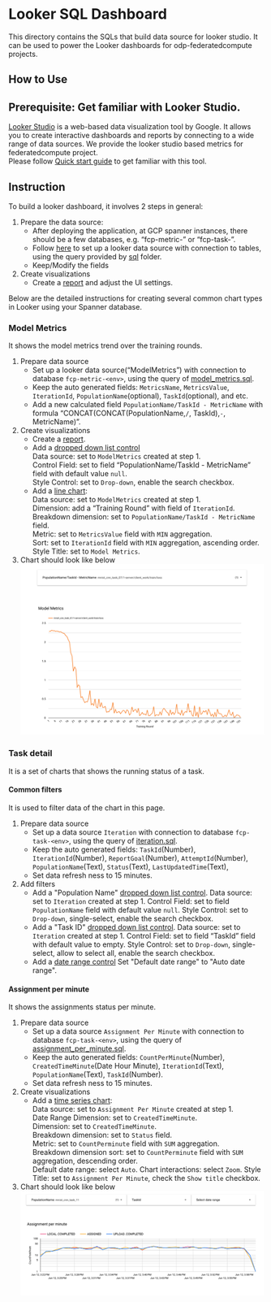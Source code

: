 # Looker SQL Dashboard

This directory contains the SQLs that build data source for looker studio. It can be used to power the Looker dashboards for odp-federatedcompute projects.

## How to Use

## Prerequisite: Get familiar with Looker Studio.

[Looker Studio](https://cloud.google.com/looker-studio?hl=en) is a web-based data visualization tool by Google. It allows you to create interactive dashboards and reports by connecting to a wide range of data sources. We provide the looker studio based metrics for federatedcompute project. \
Please follow [Quick start guide](https://support.google.com/looker-studio/answer/9171315) to get familiar with this tool.

## Instruction

To build a looker dashboard, it involves 2 steps in general:
1. Prepare the data source:
   - After deploying the application, at GCP spanner instances, there should be a few databases, e.g. “fcp-metric-<env>” or “fcp-task-<env>”.
   - Follow [here](https://support.google.com/looker-studio/answer/9008245?hl=en#zippy=%2Cin-this-article) to set up a looker data source with connection to tables, using the query provided by [sql](sql) folder.
   - Keep/Modify the fields
2. Create visualizations
   - Create a [report](https://support.google.com/looker-studio/answer/6292570?hl=en#create&zippy=%2Cin-this-article) and adjust the UI settings.

Below are the detailed instructions for creating several common chart types in Looker using your Spanner database.

### Model Metrics

It shows the model metrics trend over the training rounds.

1. Prepare data source
   - Set up a looker data source(“ModelMetrics”) with connection to database `fcp-metric-<env>`, using the query of [model_metrics.sql](sql/model/model_metrics.sql).
   - Keep the auto generated fields: `MetricsName`, `MetricsValue`, `IterationId`, `PopulationName`(optional), `TaskId`(optional), and etc.
   - Add a new calculated field `PopulationName/TaskId - MetricName` with formula “CONCAT(CONCAT(PopulationName,`/`, TaskId),`-`, MetricName)”.
2. Create visualizations
   -  Create a [report](https://support.google.com/looker-studio/answer/6292570?hl=en#create&zippy=%2Cin-this-article).
   -  Add a [dropped down list control](https://support.google.com/looker-studio/answer/11335992?sjid=5245982725886925884-NC#zippy=%2Clist-control-data-options%2Clist-control-style-options)\
   Data source: set to `ModelMetrics` created at step 1.\
   Control Field: set to field “PopulationName/TaskId - MetricName” field with default value `null`.\
   Style Control: set to `Drop-down`, enable the search checkbox.
   -  Add a [line chart](https://support.google.com/looker-studio/answer/7398001?hl=en):\
   Data source: set to `ModelMetrics` created at step 1.\
   Dimension: add a “Training Round” with field of `IterationId`.\
   Breakdown dimension: set to `PopulationName/TaskId - MetricName` field.\
   Metric: set to `MetricsValue` field with `MIN` aggregation.\
   Sort: set to `IterationId` field with `MIN` aggregation, ascending order.\
   Style Title: set to `Model Metrics`.
3. Chart should look like below
![image](docs/model_metrics_example.png)

### Task detail
It is a set of charts that shows the running status of a task.

#### Common filters
It is used to filter data of the chart in this page.
1. Prepare data source
   - Set up a data source `Iteration` with connection to database `fcp-task-<env>`, using the query of [iteration.sql](sql/ops/iteration.sql).
   - Keep the auto generated fields: `TaskId`(Number), `IterationId`(Number), `ReportGoal`(Number), `AttemptId`(Number), `PopulationName`(Text), `Status`(Text), `LastUpdatedTime`(Text),
   - Set data refresh ness to 15 minutes.
2. Add filters
   -  Add a "Population Name" [dropped down list control](https://support.google.com/looker-studio/answer/11335992?sjid=5245982725886925884-NC#zippy=%2Clist-control-data-options%2Clist-control-style-options).
   Data source: set to `Iteration` created at step 1.
   Control Field: set to field `PopulationName` field with default value `null`.
   Style Control: set to `Drop-down`, single-select, enable the search checkbox.
   -  Add a "Task ID" [dropped down list control](https://support.google.com/looker-studio/answer/11335992?sjid=5245982725886925884-NC#zippy=%2Clist-control-data-options%2Clist-control-style-options).
   Data source: set to `Iteration` created at step 1.
   Control Field: set to field “TaskId” field with default value to empty.
   Style Control: set to `Drop-down`, single-select, allow to select all, enable the search checkbox.
   - Add a [date range control](https://support.google.com/looker-studio/answer/6291067?hl=en#zippy=%2Cin-this-article)
   Set "Default date range" to "Auto date range".

#### Assignment per minute
It shows the assignments status per minute.

1. Prepare data source
   - Set up a data source `Assignment Per Minute` with connection to database `fcp-task-<env>`, using the query of [assignment_per_minute.sql](sql/ops/assignment_per_minute.sql).
   - Keep the auto generated fields: `CountPerMinute`(Number), `CreatedTimeMinute`(Date Hour Minute), `IterationId`(Text), `PopulationName`(Text), `TaskId`(Number).
   - Set data refresh ness to 15 minutes.
2. Create visualizations
   -  Add a [time series chart](https://support.google.com/looker-studio/answer/7398001?hl=en):\
      Data source: set to `Assignment Per Minute` created at step 1.\
      Date Range Dimension: set to `CreatedTimeMinute`.\
      Dimension: set to `CreatedTimeMinute`.\
      Breakdown dimension: set to `Status` field.\
      Metric: set to `CountPerminute` field with `SUM` aggregation.\
      Breakdown dimension sort: set to `CountPerminute` field with `SUM` aggregation, descending order.\
      Default date range: select `Auto`.
      Chart interactions: select `Zoom`.
      Style Title: set to `Assignment Per Minute`, check the `Show title` checkbox.
3. Chart should look like below
![image](docs/assignment_per_minute_example.png)
